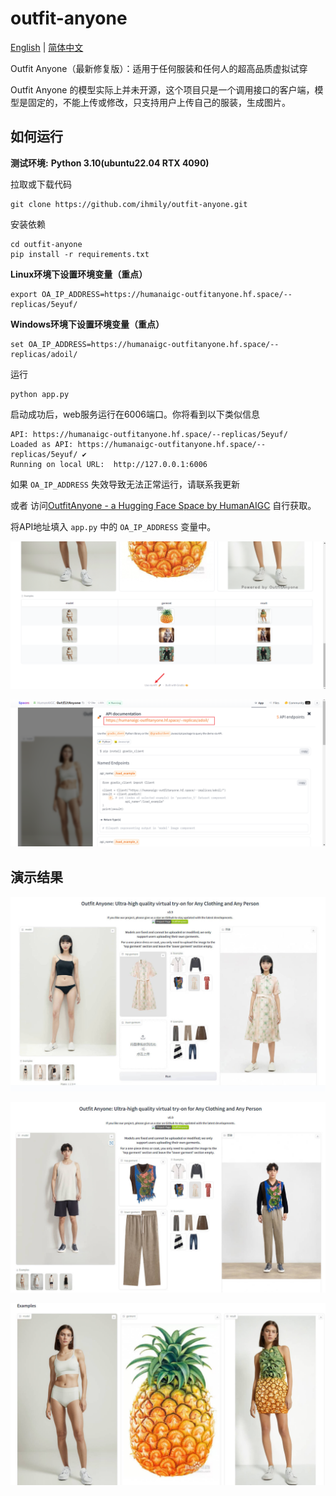# outfit-anyone
[English](https://github.com/ihmily/outfit-anyone/blob/main/README.md)  | [简体中文](https://github.com/ihmily/outfit-anyone/blob/main/README_CN.md)

Outfit Anyone（最新修复版）：适用于任何服装和任何人的超高品质虚拟试穿

Outfit Anyone 的模型实际上并未开源，这个项目只是一个调用接口的客户端，模型是固定的，不能上传或修改，只支持用户上传自己的服装，生成图片。

## 如何运行

**测试环境:**  **Python 3.10(ubuntu22.04 RTX 4090)**

拉取或下载代码

```
git clone https://github.com/ihmily/outfit-anyone.git
```

安装依赖

```
cd outfit-anyone
pip install -r requirements.txt
```

**Linux环境下设置环境变量（重点）**

```
export OA_IP_ADDRESS=https://humanaigc-outfitanyone.hf.space/--replicas/5eyuf/
```

**Windows环境下设置环境变量（重点）**
```
set OA_IP_ADDRESS=https://humanaigc-outfitanyone.hf.space/--replicas/adoil/
```

运行

```
python app.py
```

启动成功后，web服务运行在6006端口。你将看到以下类似信息

```
API: https://humanaigc-outfitanyone.hf.space/--replicas/5eyuf/
Loaded as API: https://humanaigc-outfitanyone.hf.space/--replicas/5eyuf/ ✔
Running on local URL:  http://127.0.0.1:6006
```

如果 `OA_IP_ADDRESS` 失效导致无法正常运行，请联系我更新 

或者 访问[OutfitAnyone - a Hugging Face Space by HumanAIGC](https://huggingface.co/spaces/HumanAIGC/OutfitAnyone) 自行获取。

将API地址填入 `app.py` 中的 `OA_IP_ADDRESS` 变量中。

![Snipaste_2024-05-25_20-32-01.png](images%2FSnipaste_2024-05-25_20-32-01.png)

![Snipaste_2024-05-25_20-30-53.png](images%2FSnipaste_2024-05-25_20-30-53.png)


## 演示结果

![screenshot_image](./images/Snipaste_2024-04-18_19-06-02.jpg)

![screenshot_image](./images/Snipaste_2024-04-18_19-13-52.jpg)

![screenshot_image](./images/Snipaste_2024-04-18_19-11-35.jpg)



